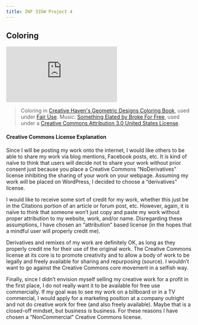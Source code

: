 ```yaml
---
title: INF 335W Project 4
---
```

## Coloring

<div class="fluidMedia">
    <iframe src="https://player.vimeo.com/video/173688643" frameborder="0" webkitallowfullscreen mozallowfullscreen allowfullscreen></iframe>
</div>


> Coloring in [Creative Haven's Geometric Designs Coloring Book](http://store.doverpublications.com/0486803503.html), used under [Fair Use](http://www.copyright.gov/fair-use/more-info.html). Music: [Something Elated by Broke For Free](http://freemusicarchive.org/music/Broke_For_Free/Something_EP/Broke_For_Free_-_Something_EP_-_05_Something_Elated), used under a [Creative Commons Attribution 3.0 United States License](https://creativecommons.org/licenses/by/3.0/us/).

#### Creative Commons License Explanation

Since I will be posting my work onto the internet, I would like others to be able to share my work via blog mentions, Facebook posts, etc. It is kind of naïve to think that users will decide not to share your work without prior consent just because you place a Creative Commons “NoDerivatives” license inhibiting the sharing of your work on your webpage. Assuming my work will be placed on WordPress, I decided to choose a “derivatives” license.

I would like to receive some sort of credit for my work, whether this just be in the Citations portion of an article or forum post, etc. However, again, it is naïve to think that someone won’t just copy and paste my work without proper attribution to my website, work, and/or name. Disregarding these assumptions, I have chosen an “attribution” based license (in the hopes that a mindful user will properly credit me).

Derivatives and remixes of my work are definitely OK, as long as they properly credit me for their use of the original work. The Creative Commons license at its core is to promote creativity and to allow a body of work to be legally and freely available for sharing and repurposing (source). I wouldn’t want to go against the Creative Commons core movement in a selfish way.

Finally, since I didn’t envision myself selling my creative work for a profit in the first place, I do not really want it to be available for free use commercially. If my goal was to see my work on a billboard or in a TV commercial, I would apply for a marketing position at a company outright and not do creative work for free (and also freely available). Maybe that is a closed-off mindset, but business is business. For these reasons I have chosen a “NonCommercial” Creative Commons license.